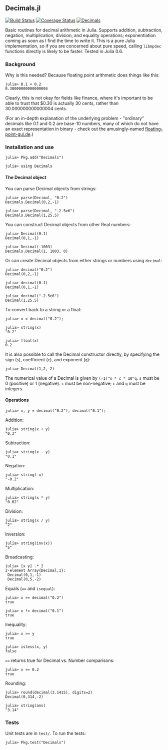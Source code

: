 ## Decimals.jl

[![Build Status](https://travis-ci.org/tinybike/Decimals.jl.svg?branch=master)](https://travis-ci.org/tinybike/Decimals.jl)
[![Coverage Status](https://coveralls.io/repos/tinybike/Decimals.jl/badge.svg?branch=master)](https://coveralls.io/r/tinybike/Decimals.jl?branch=master)
[![Decimals](https://pkg.julialang.org/badges/Decimals_0.6.svg)](https://pkg.julialang.org/?pkg=Decimals)

Basic routines for decimal arithmetic in Julia.  Supports addition, subtraction, negation, multiplication, division, and equality operations; exponentiation coming as soon as I find the time to write it.  This is a pure Julia implementation, so if you are concerned about pure speed, calling `libmpdec` functions directly is likely to be faster.  Tested in Julia 0.6.

### Background

Why is this needed?  Because floating point arithmetic does things like this:

    julia> 0.1 + 0.2
    0.30000000000000004

Clearly, this is not okay for fields like finance, where it's important to be able to trust that $0.30 is actually 30 cents, rather than 30.000000000000004 cents.

(For an in-depth explanation of the underlying problem - "ordinary" decimals like 0.1 and 0.2 are base-10 numbers, many of which do not have an exact representation in binary - check out the amusingly-named [floating-point-gui.de](http://floating-point-gui.de/ "What Every Programmer Should Know About Floating-Point Arithmetic").)

### Installation and use

    julia> Pkg.add("Decimals")

    julia> using Decimals

#### The Decimal object

You can parse Decimal objects from strings:

    julia> parse(Decimal, "0.2")
    Decimals.Decimal(0,2,-1)

    julia> parse(Decimal, "-2.5e6")
    Decimals.Decimal(1,25,5)

You can construct Decimal objects from other Real numbers:

    julia> Decimal(0.1)
    Decimal(0,1,-1)

    julia> Decimal(-1003)
    Decimals.Decimal(1, 1003, 0)

Or can create Decimal objects from either strings or numbers using `decimal`:

    julia> decimal("0.2")
    Decimal(0,2,-1)

    julia> decimal(0.1)
    Decimal(0,1,-1)

    julia> decimal("-2.5e6")
    Decimal(1,25,5)

To convert back to a string or a float:

    julia> x = decimal("0.2");

    julia> string(x)
    "0.2"

    julia> float(x)
    0.2

It is also possible to call the Decimal constructor directly, by specifying the sign (`s`), coefficient (`c`), and exponent (`q`):

    julia> Decimal(1,2,-2)

The numerical value of a Decimal is given by `(-1)^s * c * 10^q`.  `s` must be 0 (positive) or 1 (negative).  `c` must be non-negative; `c` and `q` must be integers.

#### Operations

    julia> x, y = decimal("0.2"), decimal("0.1");

Addition:

    julia> string(x + y)
    "0.3"

Subtraction:

    julia> string(x - y)
    "0.1"

Negation:

    julia> string(-x)
    "-0.2"

Multiplication:

    julia> string(x * y)
    "0.02"

Division:

    julia> string(x / y)
    "2"

Inversion:

    julia> string(inv(x))
    "5"

Broadcasting:

    julia> [x y] .* 2
    2-element Array{Decimal,1}:
     Decimal(0,1,-1)
     Decimal(0,5,-2)

Equals (`==` and `isequal`):

    julia> x == decimal("0.2")
    true

    julia> x != decimal("0.1")
    true

Inequality:

    julia> x >= y
    true

    julia> isless(x, y)
    false

`==` returns true for Decimal vs. Number comparisons:

    julia> x == 0.2
    true

Rounding:

    julia> round(decimal(3.1415), digits=2)
    Decimal(0,314,-2)

    julia> string(ans)
    "3.14"

### Tests

Unit tests are in `test/`.  To run the tests:

    julia> Pkg.test("Decimals")
